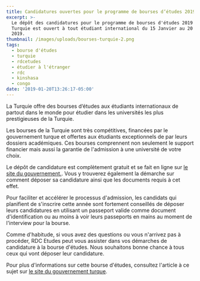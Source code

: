 ```yaml
---
title: Candidatures ouvertes pour le programme de bourses d‘études 2019 en Turquie.
excerpt: >-
  Le dépôt des candidatures pour le programme de bourses d'études 2019 en
  Turquie est ouvert à tout étudiant international du 15 Janvier au 20 Février
  2019.
thumbnail: /images/uploads/bourses-turquie-2.png
tags:
  - bourse d'études
  - turquie
  - rdcetudes
  - étudier à l'étranger
  - rdc
  - kinshasa
  - congo
date: '2019-01-20T13:26:17-05:00'
---
```


La Turquie offre des bourses d‘études aux étudiants internationaux de partout dans le monde pour étudier dans les universités les plus prestigieuses de la Turquie.

Les bourses de la Turquie sont très compétitives, financées par le gouvernement turque et offertes aux étudiants exceptionnels de par leurs dossiers académiques. Ces bourses comprennent non seulement le support financier mais aussi la garantie de l'admission à une université de votre choix.

Le dépôt de candidature est complètement gratuit et se fait en ligne sur <a href="https://turkiyeburslari.gov.tr/en/page/prospective-students/how-to-apply" target="_blank" rel="nofollow noopener">le site du gouvernement.</a>.
Vous y trouverez également la démarche sur comment déposer sa candidature ainsi que les documents requis à cet effet.

Pour faciliter et accélérer le processus d'admission, les candidats qui planifient de s'inscrire cette année sont fortement conseillés de déposer leurs candidatures en utilisant un passeport valide comme document d'identification ou au moins à voir leurs passeports en mains au moment de l'interview pour la bourse.

Comme d'habitude, si vous avez des questions ou vous n'arrivez pas à procéder, RDC Etudes peut vous assister dans vos démarches de candidature à la bourse d'études. Nous souhaitons bonne chance à tous ceux qui vont déposer leur candidature.

Pour plus d'informations sur cette bourse d'études, consultez l'article à ce sujet sur <a href="https://www.turkiyeburslari.gov.tr/en/announcement/turkiye-scholarships-2019-applications" target="_blank" rel="nofollow noopener">le site du gouvernement turque</a>.

